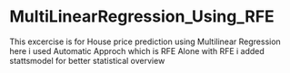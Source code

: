 # MultiLinearRegression_Using_RFE
This excercise is for House price prediction using Multilinear Regression here i used Automatic Approch which is RFE
Alone with RFE i added stattsmodel for better statistical overview 
